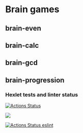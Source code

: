 # Brain games
## brain-even
## brain-calc
## brain-gcd
## brain-progression
### Hexlet tests and linter status
[![Actions Status](https://github.com/anatolii-serzhantov/frontend-project-lvl1/workflows/hexlet-check/badge.svg)](https://github.com/anatolii-serzhantov/frontend-project-lvl1/actions)

<a href="https://codeclimate.com/github/anatolii-serzhantov/frontend-project-lvl1/maintainability"><img src="https://api.codeclimate.com/v1/badges/7bb8152869de1d858a56/maintainability" /></a>

[![Actions Status eslint](https://github.com/anatolii-serzhantov/frontend-project-lvl1/actions/workflows/eslint.yml/badge.svg)](https://github.com/anatolii-serzhantov/frontend-project-lvl1/actions)